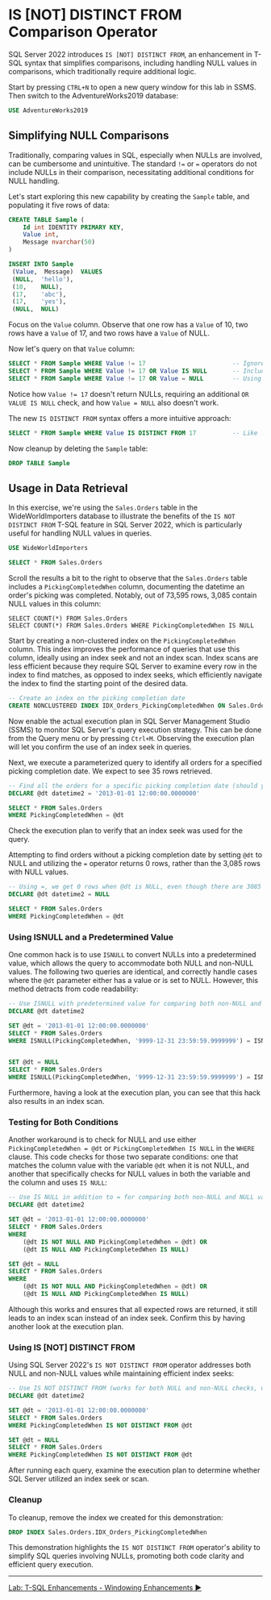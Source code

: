 ﻿# IS [NOT] DISTINCT FROM Comparison Operator

SQL Server 2022 introduces `IS [NOT] DISTINCT FROM`, an enhancement in T-SQL syntax that simplifies comparisons, including handling NULL values in comparisons, which traditionally require additional logic.

Start by pressing `CTRL+N` to open a new query window for this lab in SSMS. Then switch to the AdventureWorks2019 database:

```sql
USE AdventureWorks2019
```

## Simplifying NULL Comparisons

Traditionally, comparing values in SQL, especially when NULLs are involved, can be cumbersome and unintuitive. The standard `!=` or `=` operators do not include NULLs in their comparison, necessitating additional conditions for NULL handling.

Let's start exploring this new capability by creating the `Sample` table, and populating it five rows of data:

```sql
CREATE TABLE Sample (
    Id int IDENTITY PRIMARY KEY,
    Value int,
    Message nvarchar(50)
)

INSERT INTO Sample
 (Value,  Message)  VALUES
 (NULL,  'hello'),
 (10,    NULL),
 (17,    'abc'),
 (17,    'yes'),
 (NULL,  NULL)
```

Focus on the `Value` column. Observe that one row has a `Value` of 10, two rows have a `Value` of 17, and two rows have a `Value` of NULL.

Now let's query on that `Value` column:

```sql
SELECT * FROM Sample WHERE Value != 17                        -- Ignores NULLs
SELECT * FROM Sample WHERE Value != 17 OR Value IS NULL       -- Includes NULLs but requires additional condition
SELECT * FROM Sample WHERE Value != 17 OR Value = NULL        -- Using = with NULL doesn't work
```

Notice how `Value != 17` doesn't return NULLs, requiring an additional `OR VALUE IS NULL` check, and how `Value = NULL` also doesn't work.

The new `IS DISTINCT FROM` syntax offers a more intuitive approach:

```sql
SELECT * FROM Sample WHERE Value IS DISTINCT FROM 17          -- Like != but includes NULLs
```

Now cleanup by deleting the `Sample` table:

```sql
DROP TABLE Sample
```


## Usage in Data Retrieval

In this exercise, we're using the `Sales.Orders` table in the WideWorldImporters database to illustrate the benefits of the `IS NOT DISTINCT FROM` T-SQL feature in SQL Server 2022, which is particularly useful for handling NULL values in queries.

```sql
USE WideWorldImporters

SELECT * FROM Sales.Orders
```

Scroll the results a bit to the right to observe that the `Sales.Orders` table includes a `PickingCompletedWhen` column, documenting the datetime an order's picking was completed. Notably, out of 73,595 rows, 3,085 contain NULL values in this column:

```
SELECT COUNT(*) FROM Sales.Orders
SELECT COUNT(*) FROM Sales.Orders WHERE PickingCompletedWhen IS NULL
```

Start by creating a non-clustered index on the `PickingCompletedWhen` column. This index improves the performance of queries that use this column, ideally using an index seek and not an index scan. Index scans are less efficient because they require SQL Server to examine every row in the index to find matches, as opposed to index seeks, which efficiently navigate the index to find the starting point of the desired data. 

```sql
-- Create an index on the picking completion date
CREATE NONCLUSTERED INDEX IDX_Orders_PickingCompletedWhen ON Sales.Orders (PickingCompletedWhen)
```

Now enable the actual execution plan in SQL Server Management Studio (SSMS) to monitor SQL Server's query execution strategy. This can be done from the Query menu or by pressing `Ctrl+M`. Observing the execution plan will let you confirm the use of an index seek in queries.

Next, we execute a parameterized query to identify all orders for a specified picking completion date. We expect to see 35 rows retrieved.

```sql
-- Find all the orders for a specific picking completion date (should yield 35 rows using an index seek)
DECLARE @dt datetime2 = '2013-01-01 12:00:00.0000000'

SELECT * FROM Sales.Orders
WHERE PickingCompletedWhen = @dt
```

Check the execution plan to verify that an index seek was used for the query.

Attempting to find orders without a picking completion date by setting `@dt` to NULL and utilizing the `=` operator returns 0 rows, rather than the 3,085 rows with NULL values.

```sql
-- Using =, we get 0 rows when @dt is NULL, even though there are 3085 rows with a NULL value
DECLARE @dt datetime2 = NULL

SELECT * FROM Sales.Orders
WHERE PickingCompletedWhen = @dt
```

### Using ISNULL and a Predetermined Value

One common hack is to use `ISNULL` to convert NULLs into a predetermined value, which allows the query to accommodate both NULL and non-NULL values. The following two queries are identical, and correctly handle cases where the `@dt` parameter either has a value or is set to NULL. However, this method detracts from code readability:

```sql
-- Use ISNULL with predetermined value for comparing both non-NULL and NULL values (works, but requires an index scan)
DECLARE @dt datetime2

SET @dt = '2013-01-01 12:00:00.0000000'
SELECT * FROM Sales.Orders
WHERE ISNULL(PickingCompletedWhen, '9999-12-31 23:59:59.9999999') = ISNULL(@dt, '9999-12-31 23:59:59.9999999')


SET @dt = NULL
SELECT * FROM Sales.Orders
WHERE ISNULL(PickingCompletedWhen, '9999-12-31 23:59:59.9999999') = ISNULL(@dt, '9999-12-31 23:59:59.9999999')
```

Furthermore, having a look at the execution plan, you can see that this hack also results in an index scan.

### Testing for Both Conditions

Another workaround is to check for NULL and use either `PickingCompletedWhen = @dt` or `PickingCompletedWhen IS NULL` in the `WHERE` clause. This code checks for those two separate conditions: one that matches the column value with the variable `@dt` when it is not NULL, and another that specifically checks for NULL values in both the variable and the column and uses `IS NULL`:

```sql
-- Use IS NULL in addition to = for comparing both non-NULL and NULL values (works, but requires an index scan)
DECLARE @dt datetime2

SET @dt = '2013-01-01 12:00:00.0000000'
SELECT * FROM Sales.Orders
WHERE
    (@dt IS NOT NULL AND PickingCompletedWhen = @dt) OR
    (@dt IS NULL AND PickingCompletedWhen IS NULL)

SET @dt = NULL
SELECT * FROM Sales.Orders
WHERE
    (@dt IS NOT NULL AND PickingCompletedWhen = @dt) OR
    (@dt IS NULL AND PickingCompletedWhen IS NULL)
```

 Although this works and ensures that all expected rows are returned, it still leads to an index scan instead of an index seek. Confirm this by having another look at the execution plan.

### Using IS [NOT] DISTINCT FROM

Using SQL Server 2022's `IS NOT DISTINCT FROM` operator addresses both NULL and non-NULL values while maintaining efficient index seeks:

```sql
-- Use IS NOT DISTINCT FROM (works for both NULL and non-NULL checks, using an index seek)
DECLARE @dt datetime2

SET @dt = '2013-01-01 12:00:00.0000000'
SELECT * FROM Sales.Orders
WHERE PickingCompletedWhen IS NOT DISTINCT FROM @dt

SET @dt = NULL
SELECT * FROM Sales.Orders
WHERE PickingCompletedWhen IS NOT DISTINCT FROM @dt
```

After running each query, examine the execution plan to determine whether SQL Server utilized an index seek or scan. 

### Cleanup

To cleanup, remove the index we created for this demonstration:

```sql
DROP INDEX Sales.Orders.IDX_Orders_PickingCompletedWhen
```

This demonstration highlights the `IS NOT DISTINCT FROM` operator's ability to simplify SQL queries involving NULLs, promoting both code clarity and efficient query execution.

___

[Lab: T-SQL Enhancements - Windowing Enhancements ▶](https://github.com/lennilobel/sql2022-workshop-hol/blob/main/HOL/1.%20T-SQL%20Enhancements/8.%20Windowing%20enhancements.md)